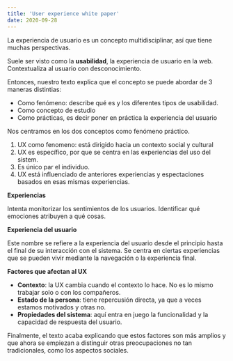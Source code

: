 ```yaml
---
title: 'User experience white paper' 
date: 2020-09-28
---
```

La experiencia de usuario es un concepto multidisciplinar, así que tiene muchas perspectivas.

Suele ser visto como la **usabilidad**, la experiencia de usuario en la web. Contextualiza al usuario con desconocimiento.

Entonces, nuestro texto explica que el concepto se puede abordar de 3 maneras distintias:
* Como fenómeno: describe qué es y los diferentes tipos de usabilidad.
* Como concepto de estudio
* Como prácticas, es decir poner en práctica la experiencia del usuario

Nos centramos en los dos conceptos como fenómeno práctico.

1. UX como fenomeno: está dirigido hacia un contexto social y cultural
2. UX es específico, por que se centra en las experiencias del uso del sistem.
3. Es único par el individuo.
4. UX está influenciado de anteriores experiencias y espectaciones basados en esas mismas experiencias.

**Experiencias**

Intenta monitorizar los sentimientos de los usuarios. Identificar qué emociones atribuyen a qué cosas.

**Experiencia del usuario**

Este nombre se refiere a la experiencia del usuario desde el principio hasta el final de su interacción con el sistema.
Se centra en ciertas experiencias que se pueden vivir mediante la navegación o la experiencia final.

**Factores que afectan al UX**
* **Contexto**: la UX cambia cuando el contexto lo hace. No es lo mismo trabajar solo o con los compañeros.
* **Estado de la persona**: tiene repercusión directa, ya que a veces estamos motivados y otras no.
* **Propiedades del sistema**: aquí entra en juego la funcionalidad y la capacidad de respuesta del usuario. 

Finalmente, el texto acaba explicando que estos factores son más amplios y que ahora se empiezan a distinguir otras preocupaciones no tan tradicionales, como los aspectos sociales. 